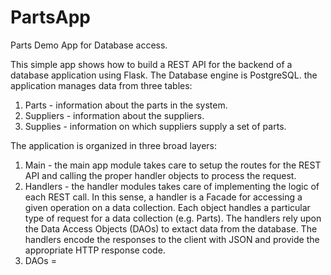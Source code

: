 # PartsApp
Parts Demo App for Database access.

This simple app shows how to build a REST API for the backend of a database application using Flask. The Database engine is PostgreSQL. the application manages data from three tables:
1. Parts - information about the parts in the system.
2. Suppliers - information about the suppliers.
3. Supplies - information on which suppliers supply a set of parts. 

The application is organized in three broad layers:
1. Main - the main app module takes care to setup the routes for the REST API and calling the proper handler objects to process the request.
2. Handlers - the handler modules takes care of implementing the logic of each REST call. In this sense, a handler is a Facade for accessing a given operation on a data collection. Each object handles a particular type of request for a data collection (e.g. Parts). The handlers rely upon the Data Access Objects (DAOs) to extact data from the database. The handlers encode the responses to the client with JSON and provide the appropriate HTTP response code.
3. DAOs = 
